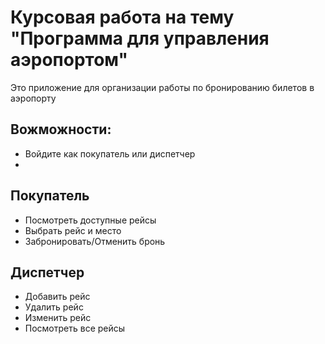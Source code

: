 # Курсовая работа на тему "Программа для управления аэропортом"
Это приложение для организации работы по бронированию билетов в аэропорту
## Вожможности:
- Войдите как покупатель или диспетчер
- 

## Покупатель
- Посмотреть доступные рейсы
- Выбрать рейс и место
- Забронировать/Отменить бронь

## Диспетчер
- Добавить рейс
- Удалить рейс
- Изменить рейс
- Посмотреть все рейсы




